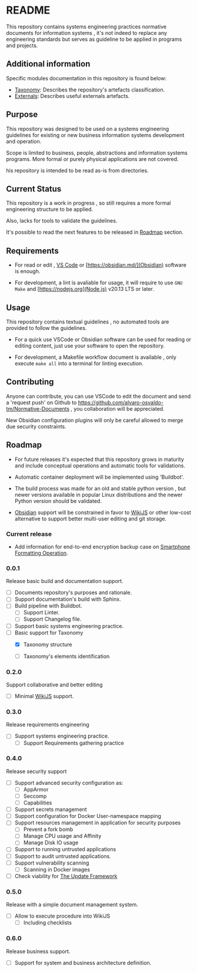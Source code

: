 # README

This repository contains systems engineering practices normative documents for information systems , it's not indeed to replace any engineering standards but serves as guideline to be applied in programs and projects.

## Additional information

Specific modules documentation in this repository is found below:

- [Taxonomy](Taxonomy/README.md): Describes the repository's artefacts classification.
- [Externals](Externals/Externals.md): Describes useful externals artefacts.

## Purpose

This repository was designed to be used on a systems engineering guidelines for existing or new business information systems development and operation.

Scope is limited to business, people, abstractions and information systems programs. More formal or purely physical applications are not covered.

his repository is intended to be read as-is from directories.

## Current Status

This repository is a work in progress , so still requires a more formal engineering structure to be applied.

Also, lacks for tools to validate the guidelines.

It's possible to read the next features to be released in [Roadmap](#roadmap) section.

## Requirements

- For read or edit  , [VS Code](https://code.visualstudio.com/) or [https://obsidian.md/](Obsidian) software is enough.

- For development, a lint is avaliable for usage, it will require to use `GNU Make`  and  [https://nodejs.org](Node.js) v20.13 LTS or later.


## Usage

This repository contains textual guidelines , no automated tools are provided to follow the guidelines.

- For a quick use VSCode or Obsidian software can be used for reading or editing content, just use your software to open the  repository.

- For development, a Makefile workflow document is available , only execute `make all` into a terminal for linting execution.


## Contributing

Anyone can contribute, you can use VSCode to edit the document and send a 'request push' on Github to <https://github.com/alvaro-osvaldo-tm/Normative-Documents> , you collaboration will be appreciated.

New Obsidian configuration plugins will only be careful allowed to merge due security constraints.

## Roadmap

- For future releases it's expected that this repository grows in maturity and include conceptual operations and automatic tools for validations.

- Automatic container deployment will be implemented using 'Buildbot'.

- The build process was made for an old and stable python version , but newer versions available in popular Linux distributions and the newer Python version should be validated.

- [Obsidian](Tools/Management/Knowledge%20Management/Information%20Capture/Obsidian.md) support will be constrained in favor to [WikiJS](Tools/Management/Knowledge%20Management/Information%20Capture/WikiJS.md) or other low-cost alternative to support better multi-user editing and git storage.


### Current release

-  Add information for end-to-end encryption backup case on [Smartphone Formatting Operation](Operations/Infraestructure/Physical/Mobile/Smartphone/Smartphone%20Formatting%20Operation.md).

### 0.0.1
Release basic build and documentation support.

- [ ] Documents repository's purposes and rationale.
- [ ] Support documentation's build with Sphinx.
- [ ] Build pipeline with Buildbot.
  - [ ] Support Linter.
  - [ ] Support Changelog file.
- [ ] Support basic systems engineering practice.
- [ ] Basic support for Taxonomy
	- [x] Taxonomy structure
	- [ ] Taxonomy's elements identification


### 0.2.0
Support collaborative and better editing 

- [ ] Minimal [WikiJS](Tools/Management/Knowledge%20Management/Information%20Capture/WikiJS.md) support.

### 0.3.0
Release requirements engineering

- [ ] Support systems engineering practice.
  - [ ] Support Requirements gathering practice

### 0.4.0
Release security support  


- [ ] Support advanced security configuration as:
	- [ ] AppArmor
	- [ ] Seccomp
	- [ ] Capabilities
- [ ] Support secrets management
- [ ] Support configuration for Docker User-namespace mapping
- [ ] Support resources management in application for security purposes 
	- [ ] Prevent a fork bomb
	- [ ] Manage CPU usage and Affinity
	- [ ] Manage Disk IO usage
- [ ] Support to running untrusted applications 
- [ ] Support to audit untrusted applications.
- [ ] Support vulnerability scanning
	- [ ] Scanning in Docker images
- [ ] Check viability for [The Update Framework](https://theupdateframework.io/)

### 0.5.0
Release with a simple document management system.

- [ ] Allow to execute procedure into WikiJS
	- [ ] Including checklists

### 0.6.0
Release business support.

- [ ] Support for system and business architecture definition.
